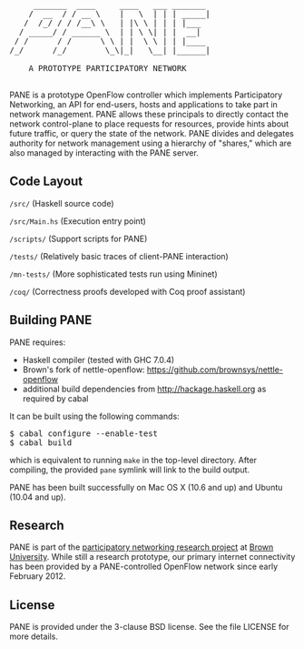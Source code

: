 <pre>

     _______  ____     ____   ___ _______
    /  __  / / __ \    |   \  | | | _____|
   /  /_/ / / /__\ \   | |\ \ | | | |___
  / _____/ / ______ \  | | \ \| | |  __|
 / /      / /      \ \ | |  \ \ | | |____
/_/      /_/        \_\|_|   \__| |______|

    A PROTOTYPE PARTICIPATORY NETWORK

</pre>


PANE is a prototype OpenFlow controller which implements Participatory Networking, an API for end-users, hosts and applications to take part in network management. PANE allows these principals to directly contact the network control-plane to  place requests for resources, provide hints about future traffic, or query the state of the network. PANE divides and delegates authority for network management using a hierarchy of "shares," which are also managed by interacting with the PANE server.


Code Layout
-------------------------
`/src/`            (Haskell source code)

`/src/Main.hs`     (Execution entry point)

`/scripts/`        (Support scripts for PANE)

`/tests/`          (Relatively basic traces of client-PANE interaction)

`/mn-tests/`       (More sophisticated tests run using Mininet)

`/coq/`            (Correctness proofs developed with Coq proof assistant)


Building PANE 
-------------------------

PANE requires:
 * Haskell compiler (tested with GHC 7.0.4)
 * Brown's fork of nettle-openflow: https://github.com/brownsys/nettle-openflow
 * additional build dependencies from http://hackage.haskell.org as required by cabal

It can be built using the following commands:

<pre>
$ cabal configure --enable-test
$ cabal build
</pre>

which is equivalent to running `make` in the top-level directory. After compiling, the provided `pane` symlink will link to the build output.

PANE has been built successfully on Mac OS X (10.6 and up) and Ubuntu (10.04 and up). 


Research
-------------------------
PANE is part of the [participatory networking research project](http://pane.cs.brown.edu) at [Brown University](http://www.cs.brown.edu). While still a research prototype, our primary internet connectivity has been provided by a PANE-controlled OpenFlow network since early February 2012.


License
-------------------------
PANE is provided under the 3-clause BSD license. See the file LICENSE for more details.
